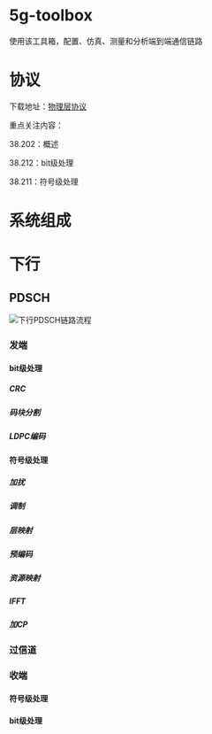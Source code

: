 # 5g-toolbox
使用该工具箱，配置、仿真、测量和分析端到端通信链路

# 协议

下载地址：[物理层协议](http://www.3gpp.org/ftp/Specs/latest/Rel-15/38_series/)

重点关注内容：

38.202：概述

38.212：bit级处理

38.211：符号级处理

# 系统组成

# 下行

## PDSCH

![下行PDSCH链路流程](https://github.com/szww000/5g-toolbox/blob/master/imgs/DLLink.png)

### 发端
#### bit级处理

##### CRC

##### 码块分割

##### LDPC编码

#### 符号级处理

##### 加扰

##### 调制

##### 层映射

##### 预编码

##### 资源映射

##### IFFT

##### 加CP

### 过信道

### 收端

#### 符号级处理

#### bit级处理



